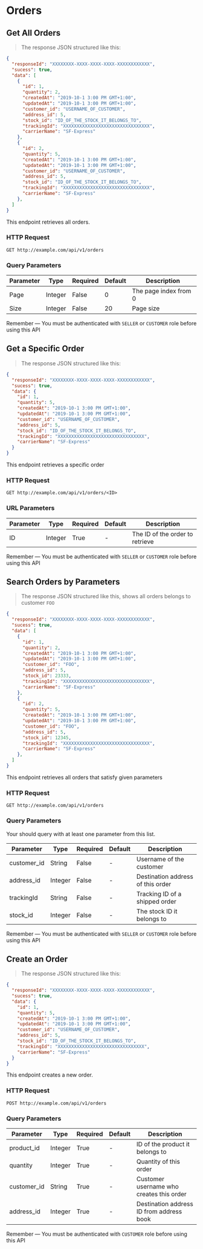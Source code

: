 # Orders

## Get All Orders

> The response JSON structured like this:

```json
{
  "responseId": "XXXXXXXX-XXXX-XXXX-XXXX-XXXXXXXXXXXX",
  "sucess": true,
  "data": [
    {
      "id": 1,
      "quantity": 2,
      "createdAt": "2019-10-1 3:00 PM GMT+1:00",
      "updatedAt": "2019-10-1 3:00 PM GMT+1:00",
      "customer_id": "USERNAME_OF_CUSTOMER",
      "address_id": 5,
      "stock_id": "ID_OF_THE_STOCK_IT_BELONGS_TO",
      "trackingId": "XXXXXXXXXXXXXXXXXXXXXXXXXXXXXXXX",
      "carrierName": "SF-Express"
    },
    {
      "id": 2,
      "quantity": 5,
      "createdAt": "2019-10-1 3:00 PM GMT+1:00",
      "updatedAt": "2019-10-1 3:00 PM GMT+1:00",
      "customer_id": "USERNAME_OF_CUSTOMER",
      "address_id": 5,
      "stock_id": "ID_OF_THE_STOCK_IT_BELONGS_TO",
      "trackingId": "XXXXXXXXXXXXXXXXXXXXXXXXXXXXXXXX",
      "carrierName": "SF-Express"
    },
  ]
}
```

This endpoint retrieves all orders.

### HTTP Request

`GET http://example.com/api/v1/orders`

### Query Parameters

Parameter | Type | Required | Default | Description 
--------- | ------- | -----------|--------- |--------- 
Page | Integer | False | 0 | The page index from 0 
Size | Integer | False | 20 | Page size 

<aside class="notice">
Remember — You must be authenticated with <code>SELLER</code> or <code>CUSTOMER</code> role before using this API
</aside>

## Get a Specific Order

> The response JSON structured like this:

```json
{
  "responseId": "XXXXXXXX-XXXX-XXXX-XXXX-XXXXXXXXXXXX",
  "sucess": true,
  "data": {
    "id": 1,
    "quantity": 5,
    "createdAt": "2019-10-1 3:00 PM GMT+1:00",
    "updatedAt": "2019-10-1 3:00 PM GMT+1:00",
    "customer_id": "USERNAME_OF_CUSTOMER",
    "address_id": 5,
    "stock_id": "ID_OF_THE_STOCK_IT_BELONGS_TO",
    "trackingId": "XXXXXXXXXXXXXXXXXXXXXXXXXXXXXXXX",
    "carrierName": "SF-Express"
  }
}
```

This endpoint retrieves a specific order

### HTTP Request

`GET http://example.com/api/v1/orders/<ID>`

### URL Parameters

Parameter | Type | Required | Default | Description 
--------- | -----------|--------- |--------- |--------- 
ID | Integer | True | - | The ID of the order to retrieve 

<aside class="notice">
Remember — You must be authenticated with <code>SELLER</code> or <code>CUSTOMER</code> role before using this API
</aside>


## Search Orders by Parameters

> The response JSON structured like this, shows all orders belongs to customer `FOO`

```json
{
  "responseId": "XXXXXXXX-XXXX-XXXX-XXXX-XXXXXXXXXXXX",
  "sucess": true,
  "data": [
    {
      "id": 1,
      "quantity": 2,
      "createdAt": "2019-10-1 3:00 PM GMT+1:00",
      "updatedAt": "2019-10-1 3:00 PM GMT+1:00",
      "customer_id": "FOO",
      "address_id": 5,
      "stock_id": 23333,
      "trackingId": "XXXXXXXXXXXXXXXXXXXXXXXXXXXXXXXX",
      "carrierName": "SF-Express"
    },
    {
      "id": 2,
      "quantity": 5,
      "createdAt": "2019-10-1 3:00 PM GMT+1:00",
      "updatedAt": "2019-10-1 3:00 PM GMT+1:00",
      "customer_id": "FOO",
      "address_id": 5,
      "stock_id": 12345,
      "trackingId": "XXXXXXXXXXXXXXXXXXXXXXXXXXXXXXXX",
      "carrierName": "SF-Express"
    },
  ]
}
```

This endpoint retrieves all orders that satisfy given parameters

### HTTP Request

`GET http://example.com/api/v1/orders`

### Query Parameters

Your should query with at least one parameter from this list.

Parameter | Type | Required | Default | Description 
--------- | -----------|--------- |--------- |--------- 
customer_id | String | False | - | Username of the customer 
address_id | Integer | False | - | Destination address of this order 
trackingId | String | False | - | Tracking ID of a shipped order 
stock_id | Integer | False | - | The stock ID it belongs to 

<aside class="notice">
Remember — You must be authenticated with <code>SELLER</code> or <code>CUSTOMER</code> role before using this API
</aside>

## Create an Order

> The response JSON structured like this:

```json
{
  "responseId": "XXXXXXXX-XXXX-XXXX-XXXX-XXXXXXXXXXXX",
  "sucess": true,
  "data": {
    "id": 1,
    "quantity": 5,
    "createdAt": "2019-10-1 3:00 PM GMT+1:00",
    "updatedAt": "2019-10-1 3:00 PM GMT+1:00",
    "customer_id": "USERNAME_OF_CUSTOMER",
    "address_id": 5,
    "stock_id": "ID_OF_THE_STOCK_IT_BELONGS_TO",
    "trackingId": "XXXXXXXXXXXXXXXXXXXXXXXXXXXXXXXX",
    "carrierName": "SF-Express"
  }
}
```

This endpoint creates a new order.

### HTTP Request

`POST http://example.com/api/v1/orders`

### Query Parameters

Parameter | Type | Required | Default | Description 
--------- | ------- | -----------|--------- |--------- 
product_id | Integer | True | - | ID of the product it belongs to 
quantity | Integer | True | - | Quantity of this order 
customer_id | String | True | - | Customer username who creates this order 
address_id | Integer | True | - | Destination address ID from address book 

<aside class="notice">
Remember — You must be authenticated with <code>CUSTOMER</code> role before using this API
</aside>